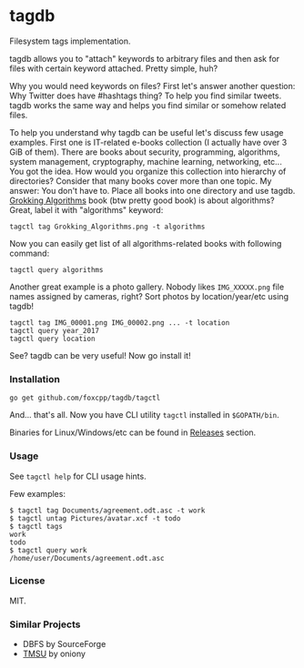 # tagdb
Filesystem tags implementation.

tagdb allows you to "attach" keywords to arbitrary files and then ask for files
with certain keyword attached. Pretty simple, huh?

Why you would need keywords on files? First let's answer another question: Why
Twitter does have #hashtags thing? To help you find similar tweets. tagdb works
the same way and helps you find similar or somehow related files.

To help you understand why tagdb can be useful let's discuss few usage examples.
First one is IT-related e-books collection (I actually have over 3 GiB of
them). There are books about security,
programming, algorithms, system management, cryptography, machine learning,
networking, etc... You got the idea. How would you organize this collection
into hierarchy of directories? Consider that many books cover more than one topic.
My answer: You don't have to. Place all books into one directory and use tagdb. 
[Grokking Algorithms] book (btw pretty good book) is about algorithms? Great,
label it with "algorithms" keyword:
```
tagctl tag Grokking_Algorithms.png -t algorithms
```
Now you can easily get list of all algorithms-related books with following command:
```
tagctl query algorithms
```

Another great example is a photo gallery. Nobody likes `IMG_XXXXX.png` file
names assigned by cameras, right?
Sort photos by location/year/etc using tagdb!
```
tagctl tag IMG_00001.png IMG_00002.png ... -t location
tagctl query year_2017
tagctl query location
```

See? tagdb can be very useful! Now go install it!

### Installation

```
go get github.com/foxcpp/tagdb/tagctl
```
And... that's all. Now you have CLI utility `tagctl` installed in
`$GOPATH/bin`.

Binaries for Linux/Windows/etc can be found in
[Releases](https://github.com/foxcpp/tagdb/releases) section.

### Usage

See `tagctl help` for CLI usage hints.

Few examples:
```
$ tagctl tag Documents/agreement.odt.asc -t work
$ tagctl untag Pictures/avatar.xcf -t todo
$ tagctl tags
work
todo
$ tagctl query work
/home/user/Documents/agreement.odt.asc
```

### License

MIT.

### Similar Projects

* DBFS by SourceForge
* [TMSU](https://github.com/oniony/TMSU) by oniony

[Grokking Algorithms]: https://www.amazon.com/Grokking-Algorithms-illustrated-programmers-curious/dp/1617292230
